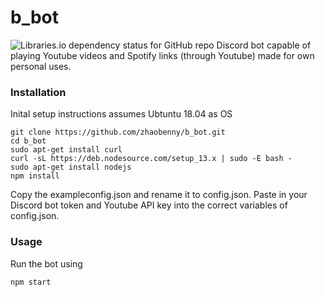 # b_bot
![Libraries.io dependency status for GitHub repo](https://img.shields.io/librariesio/github/zhaobenny/b_bot)
Discord bot capable of playing Youtube videos and Spotify links (through Youtube) made for own personal uses.
###  Installation
Inital setup instructions assumes Ubtuntu 18.04 as OS
```
git clone https://github.com/zhaobenny/b_bot.git
cd b_bot
sudo apt-get install curl
curl -sL https://deb.nodesource.com/setup_13.x | sudo -E bash -
sudo apt-get install nodejs
npm install
```
Copy the exampleconfig.json and rename it to config.json. Paste in your Discord bot token and Youtube API key into the correct variables of config.json.
### Usage
Run the bot using
```
npm start
```